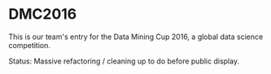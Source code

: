 # DMC2016

This is our team's entry for the Data Mining Cup 2016, a global data science competition.

Status: Massive refactoring / cleaning up to do before public display.
